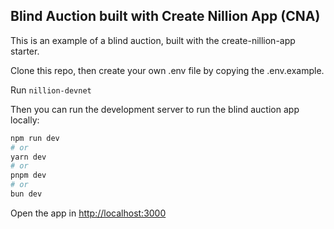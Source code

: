 ## Blind Auction built with Create Nillion App (CNA)

This is an example of a blind auction, built with the create-nillion-app starter.

Clone this repo, then create your own .env file by copying the .env.example.

Run `nillion-devnet`

Then you can run the development server to run the blind auction app locally:

```bash
npm run dev
# or
yarn dev
# or
pnpm dev
# or
bun dev
```

Open the app in [http://localhost:3000](http://localhost:3000)
